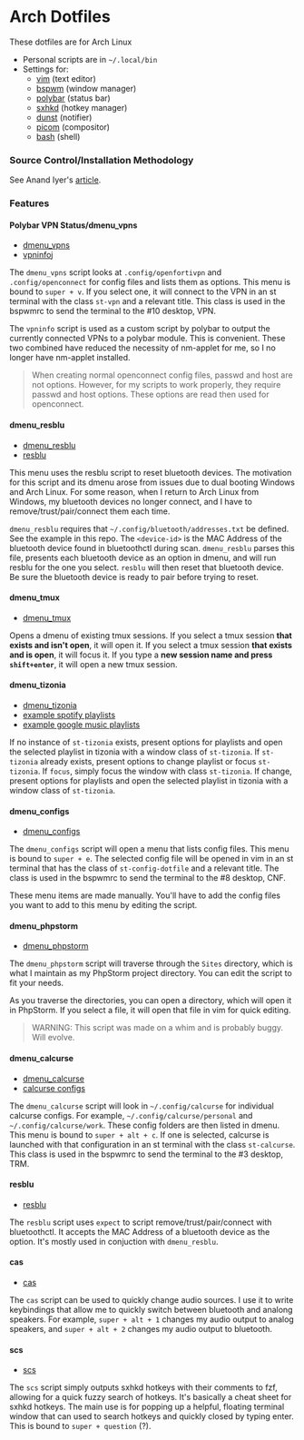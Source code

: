 # Arch Dotfiles

These dotfiles are for Arch Linux

- Personal scripts are in `~/.local/bin`
- Settings for:
  - [vim](https://github.com/jbh/dotfiles/blob/master/.vimrc) (text editor)
  - [bspwm](https://github.com/jbh/dotfiles/blob/master/.config/bspwm/bspwmrc) (window manager)
  - [polybar](https://github.com/jbh/dotfiles/blob/master/.config/polybar/config) (status bar)
  - [sxhkd](https://github.com/jbh/dotfiles/blob/master/.config/sxhkd/sxhkdrc) (hotkey manager)
  - [dunst](https://github.com/jbh/dotfiles/blob/master/.config/dunst/dunstrc) (notifier)
  - [picom](https://github.com/jbh/dotfiles/blob/master/.config/picom/picom.conf) (compositor)
  - [bash](https://github.com/jbh/dotfiles/blob/master/.bashrc) (shell)

### Source Control/Installation Methodology

See Anand Iyer's
[article](https://www.anand-iyer.com/blog/2018/a-simpler-way-to-manage-your-dotfiles.html).

### Features

#### Polybar VPN Status/dmenu_vpns

- [dmenu_vpns](https://github.com/jbh/dotfiles/blob/master/.local/bin/dmenu_vpns)
- [vpninfo](https://github.com/jbh/dotfiles/blob/master/.local/bin/vpninfo)j

The `dmenu_vpns` script looks at `.config/openfortivpn` and
`.config/openconnect` for config files and lists them as options.
This menu is bound to `super + v`. If you select one, it will
connect to the VPN in an st terminal with the class `st-vpn` and
a relevant title. This class is used in the bspwmrc to send the
terminal to the #10 desktop, VPN.

The `vpninfo` script is used as a custom script by polybar to output
the currently connected VPNs to a polybar module. This is convenient.
These two combined have reduced the necessity of nm-applet for me, so
I no longer have nm-applet installed.

> When creating normal openconnect config files, passwd and host
are not options. However, for my scripts to work properly, they
require passwd and host options. These options are read then
used for openconnect.

#### dmenu_resblu

- [dmenu_resblu](https://github.com/jbh/dotfiles/blob/master/.local/bin/dmenu_resblu)
- [resblu](https://github.com/jbh/dotfiles#resblu)

This menu uses the resblu script to reset bluetooth devices. The
motivation for this script and its dmenu arose from issues due
to dual booting Windows and Arch Linux. For some reason, when I
return to Arch Linux from Windows, my bluetooth devices no longer
connect, and I have to remove/trust/pair/connect them each time.

`dmenu_resblu` requires that `~/.config/bluetooth/addresses.txt`
be defined. See the example in this repo. The `<device-id>`
is the MAC Address of the bluetooth device found in bluetoothctl
during scan. `dmenu_resblu` parses this file, presents each
bluetooth device as an option in dmenu, and will run resblu
for the one you select. `resblu` will then reset that bluetooth
device. Be sure the bluetooth device is ready to pair before
trying to reset.

#### dmenu_tmux

- [dmenu_tmux](https://github.com/jbh/dotfiles/blob/master/.local/bin/dmenu_tmux)

Opens a dmenu of existing tmux sessions. If you select a tmux
session **that exists and isn't open**, it will open it. If you
select a tmux session **that exists and is open**, it will focus
it. If you type a **new session name and press `shift+enter`**,
it will open a new tmux session.

#### dmenu_tizonia

- [dmenu_tizonia](https://github.com/jbh/dotfiles/blob/master/.local/bin/dmenu_tizonia)
- [example spotify playlists](https://github.com/jbh/dotfiles/blob/master/.config/tizonia/spotify.txt.example)
- [example google music playlists](https://github.com/jbh/dotfiles/blob/master/.config/tizonia/gmusic.txt.example)


If no instance of `st-tizonia` exists, present options for playlists
and open the selected playlist in tizonia with a window class of
`st-tizonia`. If `st-tizonia` already exists, present options to change
playlist or focus `st-tizonia`. If `focus`, simply focus the window
with class `st-tizonia`. If change, present options for playlists
and open the selected playlist in tizonia with a window class of
`st-tizonia`. 

#### dmenu_configs

- [dmenu_configs](https://github.com/jbh/dotfiles/blob/master/.local/bin/dmenu_configs)

The `dmenu_configs` script will open a menu that lists config files.
This menu is bound to `super + e`. The selected config file will be
opened in vim in an st terminal that has the class of
`st-config-dotfile` and a relevant title. The class is used in the
bspwmrc to send the terminal to the #8 desktop, CNF.

These menu items are made manually. You'll have to add the config
files you want to add to this menu by editing the script.

#### dmenu_phpstorm

- [dmenu_phpstorm](https://github.com/jbh/dotfiles/blob/master/.local/bin/dmenu_phpstorm)

The `dmenu_phpstorm` script will traverse through the `Sites`
directory, which is what I maintain as my PhpStorm project
directory. You can edit the script to fit your needs.

As you traverse the directories, you can open a directory, which
will open it in PhpStorm. If you select a file, it will open that
file in vim for quick editing.

> WARNING: This script was made on a whim and is probably buggy.
Will evolve.

#### dmenu_calcurse

- [dmenu_calcurse](https://github.com/jbh/dotfiles/blob/master/.local/bin/dmenu_calcurse)
- [calcurse configs](https://github.com/jbh/dotfiles/tree/master/.config/calcurse)

The `dmenu_calcurse` script will look in `~/.config/calcurse`
for individual calcurse configs. For example,
`~/.config/calcurse/personal` and `~/.config/calcurse/work`.
These config folders are then listed in dmenu.
This menu is bound to `super + alt + c`. If one is selected,
calcurse is launched with that configuration in an st terminal
with the class `st-calcurse`. This class is used in the bspwmrc
to send the terminal to the #3 desktop, TRM.

#### resblu

- [resblu](https://github.com/jbh/dotfiles/blob/master/.local/bin/resblu)

The `resblu` script uses `expect` to script remove/trust/pair/connect
with bluetoothctl. It accepts the MAC Address of a bluetooth device
as the option. It's mostly used in conjuction with `dmenu_resblu`.

#### cas

- [cas](https://github.com/jbh/dotfiles/blob/master/.local/bin/cas)

The `cas` script can be used to quickly change audio sources.
I use it to write keybindings that allow me to quickly switch
between bluetooth and analong speakers. For example,
`super + alt + 1` changes my audio output to analog speakers,
and `super + alt + 2` changes my audio output to bluetooth.

#### scs

- [scs](https://github.com/jbh/dotfiles/blob/master/.local/bin/cas)

The `scs` script simply outputs sxhkd hotkeys with their
comments to fzf, allowing for a quick fuzzy search of hotkeys.
It's basically a cheat sheet for sxhkd hotkeys. The main use
is for popping up a helpful, floating terminal window that can
used to search hotkeys and quickly closed by typing enter. This
is bound to `super + question` (?).

